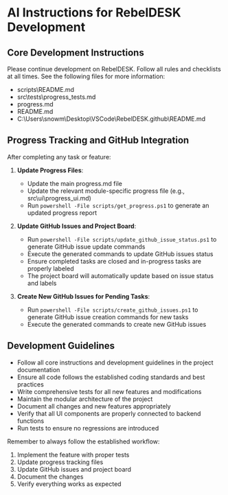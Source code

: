 # AI Instructions for RebelDESK Development

## Core Development Instructions

Please continue development on RebelDESK. Follow all rules and checklists at all times. See the following files for more information:
- scripts\README.md
- src\tests\progress_tests.md
- progress.md
- README.md
- C:\Users\snowm\Desktop\VSCode\RebelDESK\.github\README.md

## Progress Tracking and GitHub Integration

After completing any task or feature:

1. **Update Progress Files**:
   - Update the main progress.md file
   - Update the relevant module-specific progress file (e.g., src\ui\progress_ui.md)
   - Run `powershell -File scripts/get_progress.ps1` to generate an updated progress report

2. **Update GitHub Issues and Project Board**:
   - Run `powershell -File scripts/update_github_issue_status.ps1` to generate GitHub issue update commands
   - Execute the generated commands to update GitHub issues status
   - Ensure completed tasks are closed and in-progress tasks are properly labeled
   - The project board will automatically update based on issue status and labels

3. **Create New GitHub Issues for Pending Tasks**:
   - Run `powershell -File scripts/create_github_issues.ps1` to generate GitHub issue creation commands for new tasks
   - Execute the generated commands to create new GitHub issues

## Development Guidelines

- Follow all core instructions and development guidelines in the project documentation
- Ensure all code follows the established coding standards and best practices
- Write comprehensive tests for all new features and modifications
- Maintain the modular architecture of the project
- Document all changes and new features appropriately
- Verify that all UI components are properly connected to backend functions
- Run tests to ensure no regressions are introduced

Remember to always follow the established workflow:
1. Implement the feature with proper tests
2. Update progress tracking files
3. Update GitHub issues and project board
4. Document the changes
5. Verify everything works as expected
